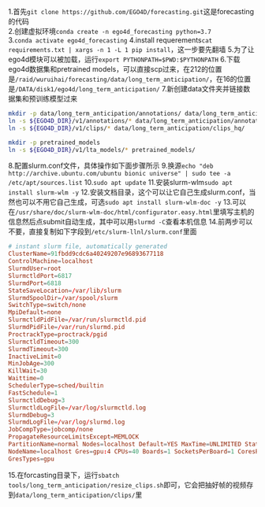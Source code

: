 1.首先`git clone https://github.com/EGO4D/forecasting.git`这是forecasting的代码<br />
2.创建虚拟环境`conda create -n ego4d_forecasting python=3.7`<br />
3.`conda activate ego4d_forecasting`
4.install requerements`cat requirements.txt | xargs -n 1 -L 1 pip install`，这一步要先翻墙
5.为了让ego4d模块可以被加载，运行`export PYTHONPATH=$PWD:$PYTHONPATH`
6.下载ego4d数据集和pretrained models，可以直接scp过来，在212的位置是`/raid/wuruihai/forecasting/data/long_term_anticipation/`，在16的位置是`/DATA/disk1/ego4d/long_term_anticipation/`
7.新创建data文件夹并链接数据集和预训练模型过来
```sh
mkdir -p data/long_term_anticipation/annotations/ data/long_term_anticipation/clips_hq/
ln -s ${EGO4D_DIR}/v1/annotations/* data/long_term_anticipation/annotations/
ln -s ${EGO4D_DIR}/v1/clips/* data/long_term_anticipation/clips_hq/

mkdir -p pretrained_models
ln -s ${EGO4D_DIR}/v1/lta_models/* pretrained_models/
```
8.配置slurm.conf文件，具体操作如下面步骤所示
9.换源`echo "deb http://archive.ubuntu.com/ubuntu bionic universe" | sudo tee -a /etc/apt/sources.list`
10.`sudo apt update`
11.安装slurm-wlm`sudo apt install slurm-wlm -y`
12.安装文档目录，这个可以让它自己生成slurm.conf，当然也可以不用它自己生成，可选`sudo apt install slurm-wlm-doc -y`
13.可以在`/usr/share/doc/slurm-wlm-doc/html/configurator.easy.html`里填写主机的信息然后点submit自动生成，其中可以用`slurmd -C`查看本机信息
14.前两步可以不要，直接复制如下字段到`/etc/slurm-llnl/slurm.conf`里面
```conf
# instant slurm file, automatically generated
ClusterName=91fbdd9cdc6a40249207e96893677118
ControlMachine=localhost
SlurmdUser=root
SlurmctldPort=6817
SlurmdPort=6818
StateSaveLocation=/var/lib/slurm
SlurmdSpoolDir=/var/spool/slurm
SwitchType=switch/none
MpiDefault=none
SlurmctldPidFile=/var/run/slurmctld.pid
SlurmdPidFile=/var/run/slurmd.pid
ProctrackType=proctrack/pgid
SlurmctldTimeout=300
SlurmdTimeout=300
InactiveLimit=0
MinJobAge=300
KillWait=30
Waittime=0
SchedulerType=sched/builtin
FastSchedule=1
SlurmctldDebug=3
SlurmctldLogFile=/var/log/slurmctld.log
SlurmdDebug=3
SlurmdLogFile=/var/log/slurmd.log
JobCompType=jobcomp/none
PropagateResourceLimitsExcept=MEMLOCK
PartitionName=normal Nodes=localhost Default=YES MaxTime=UNLIMITED State=UP
NodeName=localhost Gres=gpu:4 CPUs=40 Boards=1 SocketsPerBoard=1 CoresPerSocket=20 ThreadsPerCore=2 RealMemory=257862
GresTypes=gpu
```
15.在forcasting目录下，运行`sbatch tools/long_term_anticipation/resize_clips.sh`即可，它会把抽好帧的视频存到`data/long_term_anticipation/clips/`里
